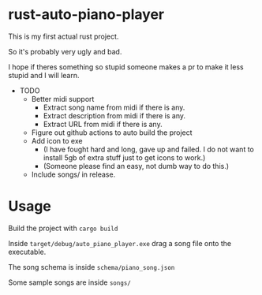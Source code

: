 
# rust-auto-piano-player

This is my first actual rust project.

So it's probably very ugly and bad.

I hope if theres something so stupid someone makes a pr to make it less stupid and I will learn.



* TODO
    * Better midi support
        * Extract song name from midi if there is any.
        * Extract description from midi if there is any.
        * Extract URL from midi if there is any.
    * Figure out github actions to auto build the project
    * Add icon to exe
        * (I have fought hard and long, gave up and failed. I do not want to install 5gb of extra stuff just to get icons to work.)
        * (Someone please find an easy, not dumb way to do this.)
    * Include songs/ in release.



# Usage

Build the project with `cargo build`

Inside `target/debug/auto_piano_player.exe` drag a song file onto the executable.

The song schema is inside `schema/piano_song.json`

Some sample songs are inside `songs/`


